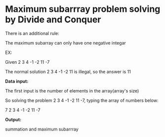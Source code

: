 
# Maximum subarrray problem solving by Divide and Conquer


There is an additional rule:

The maximum subarray can only have one negative integar

EX:

Given 2 3 4 -1 -2 11 -7

The normal solution 2 3 4 -1 -2 11 is illegal, so the answer is 11

<b>Data input:</b>

The first input is the number of elements in the array(array's size)

So solving the problem 2 3 4 -1 -2 11 -7, typing the array of numbers below:

7
2 3 4 -1 -2 11 -7

<b>Output:</b>

summation and maximum subarrray
